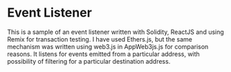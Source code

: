 # Event Listener

This is a sample of an event listener written with Solidity, ReactJS and using Remix for transaction testing. I have used Ethers.js, but the same mechanism was written using web3.js in AppWeb3js.js for comparison reasons. It listens for events emitted from a particular address, with possibility of filtering for a particular destination address.